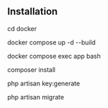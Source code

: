 ## Installation
cd docker

docker compose up -d --build

docker compose exec app bash

composer install

php artisan key:generate

php artisan migrate
